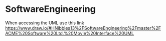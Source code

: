 # SoftwareEngineering
When accessing the UML use this link
https://www.draw.io/#HNibbles13%2FSoftwareEngineering%2Fmaster%2FACME%20Software%20Ltd.%20Movie%20Interface%20UML
